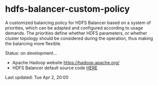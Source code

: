 # hdfs-balancer-custom-policy

A customized balancing policy for HDFS Balancer based on a system of priorities, which can be adapted and configured according to usage demands. The priorities define whether HDFS parameters, or whether cluster topology should be considered during the operation, thus making the balancing more flexible.

Status: on development...

- Apache Hadoop website https://hadoop.apache.org/
- HDFS Balancer default source code <a href="https://github.com/apache/hadoop/tree/branch-2.9.2/hadoop-hdfs-project/hadoop-hdfs/src/main/java/org/apache/hadoop/hdfs/server/balancer">HERE</a>

Last updated: Tue Apr 2, 20:00
